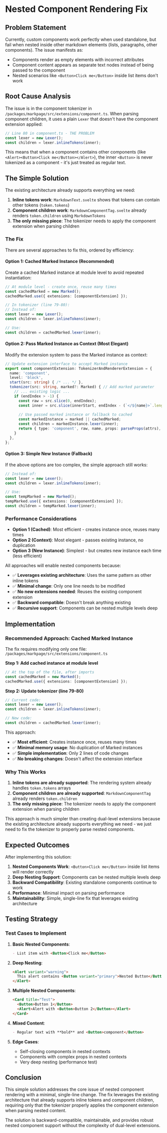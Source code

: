 # Nested Component Rendering Fix

## Problem Statement

Currently, custom components work perfectly when used standalone, but fail when nested inside other markdown elements (lists, paragraphs, other components). The issue manifests as:

- Components render as empty elements with incorrect attributes
- Component content appears as separate text nodes instead of being passed to the component
- Nested scenarios like `<Button>Click me</Button>` inside list items don't work

## Root Cause Analysis

The issue is in the component tokenizer in `/packages/markpage/src/extensions/component.ts`. When parsing component children, it uses a plain `Lexer` that doesn't have the component extension applied:

```typescript
// Line 80 in component.ts - THE PROBLEM
const lexer = new Lexer();
const children = lexer.inlineTokens(inner);
```

This means that when a component contains other components (like `<Alert><Button>Click me</Button></Alert>`), the inner `<Button>` is never tokenized as a component - it's just treated as regular text.

## The Simple Solution

The existing architecture already supports everything we need:

1. **Inline tokens work**: `MarkdownText.svelte` shows that tokens can contain other tokens (`token.tokens`)
2. **Component children work**: `MarkdownComponentTag.svelte` already renders `token.children` using `MarkdownTokens`
3. **The only missing piece**: The tokenizer needs to apply the component extension when parsing children

### The Fix

There are several approaches to fix this, ordered by efficiency:

#### **Option 1: Cached Marked Instance (Recommended)**
Create a cached Marked instance at module level to avoid repeated instantiation:

```typescript
// At module level - create once, reuse many times
const cachedMarked = new Marked();
cachedMarked.use({ extensions: [componentExtension] });

// In tokenizer (line 79-80):
// Instead of:
const lexer = new Lexer();
const children = lexer.inlineTokens(inner);

// Use:
const children = cachedMarked.lexer(inner);
```

#### **Option 2: Pass Marked Instance as Context (Most Elegant)**
Modify the extension system to pass the Marked instance as context:

```typescript
// Update extension interface to accept Marked instance
export const componentExtension: TokenizerAndRendererExtension = {
  name: 'component',
  level: 'block',
  start(src: string) { /* ... */ },
  tokenizer(src: string, marked?: Marked) { // Add marked parameter
    // ... existing logic ...
    if (endIndex > -1) {
      const raw = src.slice(0, endIndex);
      const inner = src.slice(innerStart, endIndex - (`</${name}>`.length));
      
      // Use passed marked instance or fallback to cached
      const markedInstance = marked || cachedMarked;
      const children = markedInstance.lexer(inner);
      return { type: 'component', raw, name, props: parseProps(attrs), children } as any;
    }
  },
};
```

#### **Option 3: Simple New Instance (Fallback)**
If the above options are too complex, the simple approach still works:

```typescript
// Instead of:
const lexer = new Lexer();
const children = lexer.inlineTokens(inner);

// Use:
const tempMarked = new Marked();
tempMarked.use({ extensions: [componentExtension] });
const children = tempMarked.lexer(inner);
```

### **Performance Considerations**

- **Option 1 (Cached)**: Most efficient - creates instance once, reuses many times
- **Option 2 (Context)**: Most elegant - passes existing instance, no duplication
- **Option 3 (New Instance)**: Simplest - but creates new instance each time (less efficient)

All approaches will enable nested components because:

- ✅ **Leverages existing architecture**: Uses the same pattern as other inline tokens
- ✅ **Minimal change**: Only one line needs to be modified
- ✅ **No new extensions needed**: Reuses the existing component extension
- ✅ **Backward compatible**: Doesn't break anything existing
- ✅ **Recursive support**: Components can be nested multiple levels deep

## Implementation

### Recommended Approach: Cached Marked Instance

The fix requires modifying only one file: `/packages/markpage/src/extensions/component.ts`

**Step 1: Add cached instance at module level**
```typescript
// At the top of the file, after imports
const cachedMarked = new Marked();
cachedMarked.use({ extensions: [componentExtension] });
```

**Step 2: Update tokenizer (line 79-80)**
```typescript
// Current code:
const lexer = new Lexer();
const children = lexer.inlineTokens(inner);

// New code:
const children = cachedMarked.lexer(inner);
```

This approach:
- ✅ **Most efficient**: Creates instance once, reuses many times
- ✅ **Minimal memory usage**: No duplication of Marked instances
- ✅ **Simple implementation**: Only 2 lines of code changes
- ✅ **No breaking changes**: Doesn't affect the extension interface

### Why This Works

1. **Inline tokens are already supported**: The rendering system already handles `token.tokens` arrays
2. **Component children are already supported**: `MarkdownComponentTag` already renders `token.children`
3. **The only missing piece**: The tokenizer needs to apply the component extension when parsing children

This approach is much simpler than creating dual-level extensions because the existing architecture already supports everything we need - we just need to fix the tokenizer to properly parse nested components.

## Expected Outcomes

After implementing this solution:

1. **Nested Components Work**: `<Button>Click me</Button>` inside list items will render correctly
2. **Deep Nesting Support**: Components can be nested multiple levels deep
3. **Backward Compatibility**: Existing standalone components continue to work
4. **Performance**: Minimal impact on parsing performance
5. **Maintainability**: Simple, single-line fix that leverages existing architecture

## Testing Strategy

### Test Cases to Implement

1. **Basic Nested Components**:
   ```markdown
   - List item with <Button>Click me</Button>
   ```

2. **Deep Nesting**:
   ```markdown
   <Alert variant="warning">
     This alert contains <Button variant="primary">Nested Button</Button>
   </Alert>
   ```

3. **Multiple Nested Components**:
   ```markdown
   <Card title="Test">
     <Button>Button 1</Button>
     <Alert>Alert with <Button>Button 2</Button></Alert>
   </Card>
   ```

4. **Mixed Content**:
   ```markdown
   - Regular text with **bold** and <Button>component</Button>
   ```

5. **Edge Cases**:
   - Self-closing components in nested contexts
   - Components with complex props in nested contexts
   - Very deep nesting (performance test)

## Conclusion

This simple solution addresses the core issue of nested component rendering with a minimal, single-line change. The fix leverages the existing architecture that already supports inline tokens and component children, requiring only that the tokenizer properly applies the component extension when parsing nested content.

The solution is backward-compatible, maintainable, and provides robust nested component support without the complexity of dual-level extensions.
